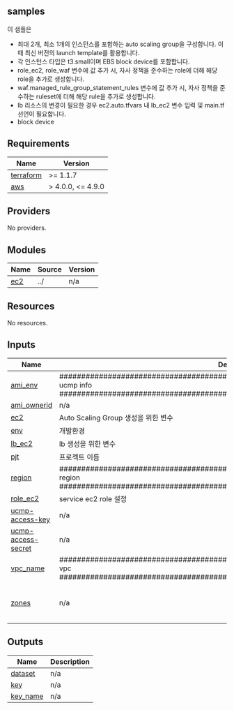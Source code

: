 ## samples

이 샘플은
- 최대 2개, 최소 1개의 인스턴스를 포함하는 auto scaling group을 구성합니다. 이 때 최신 버전의 launch template를 활용합니다.
- 각 인스턴스 타입은 t3.small이며 EBS block device를 포함합니다.
- role_ec2, role_waf 변수에 값 추가 시, 자사 정책을 준수하는 role에 더해 해당 role을 추가로 생성합니다.
- waf.managed_rule_group_statement_rules 변수에 값 추가 시, 자사 정책을 준수하는 ruleset에 더해 해당 rule을 추가로 생성합니다.
- lb 리소스의 변경이 필요한 경우 ec2.auto.tfvars 내 lb_ec2 변수 입력 및 main.tf 선언이 필요합니다.
- block device


<!-- BEGINNING OF PRE-COMMIT-TERRAFORM DOCS HOOK -->
## Requirements

| Name | Version |
|------|---------|
| <a name="requirement_terraform"></a> [terraform](#requirement\_terraform) | >= 1.1.7 |
| <a name="requirement_aws"></a> [aws](#requirement\_aws) | > 4.0.0, <= 4.9.0 |

## Providers

No providers.

## Modules

| Name | Source | Version |
|------|--------|---------|
| <a name="module_ec2"></a> [ec2](#module\_ec2) | ../ | n/a |

## Resources

No resources.

## Inputs

| Name | Description | Type | Default | Required |
|------|-------------|------|---------|:--------:|
| <a name="input_ami_env"></a> [ami\_env](#input\_ami\_env) | ################################################################################# ucmp info ################################################################################# | `string` | `""` | no |
| <a name="input_ami_ownerid"></a> [ami\_ownerid](#input\_ami\_ownerid) | n/a | `string` | `""` | no |
| <a name="input_ec2"></a> [ec2](#input\_ec2) | Auto Scaling Group 생성을 위한 변수 | `any` | n/a | yes |
| <a name="input_env"></a> [env](#input\_env) | 개발환경 | `string` | n/a | yes |
| <a name="input_lb_ec2"></a> [lb\_ec2](#input\_lb\_ec2) | lb 생성을 위한 변수 | `any` | n/a | yes |
| <a name="input_pjt"></a> [pjt](#input\_pjt) | 프로젝트 이름 | `string` | n/a | yes |
| <a name="input_region"></a> [region](#input\_region) | ################################################################################# region ################################################################################# | `string` | `"ap-northeast-2"` | no |
| <a name="input_role_ec2"></a> [role\_ec2](#input\_role\_ec2) | service ec2 role 설정 | `any` | n/a | yes |
| <a name="input_ucmp-access-key"></a> [ucmp-access-key](#input\_ucmp-access-key) | n/a | `string` | `""` | no |
| <a name="input_ucmp-access-secret"></a> [ucmp-access-secret](#input\_ucmp-access-secret) | n/a | `string` | `""` | no |
| <a name="input_vpc_name"></a> [vpc\_name](#input\_vpc\_name) | ################################################################################# vpc ################################################################################# | `any` | n/a | yes |
| <a name="input_zones"></a> [zones](#input\_zones) | n/a | `list(string)` | <pre>[<br>  "ap-northeast-2a",<br>  "ap-northeast-2c"<br>]</pre> | no |

## Outputs

| Name | Description |
|------|-------------|
| <a name="output_dataset"></a> [dataset](#output\_dataset) | n/a |
| <a name="output_key"></a> [key](#output\_key) | n/a |
| <a name="output_key_name"></a> [key\_name](#output\_key\_name) | n/a |
<!-- END OF PRE-COMMIT-TERRAFORM DOCS HOOK -->
